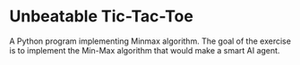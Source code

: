 # Unbeatable Tic-Tac-Toe

A Python program implementing Minmax algorithm. The goal of the exercise is to implement the Min-Max algorithm that would make a smart AI agent. 
